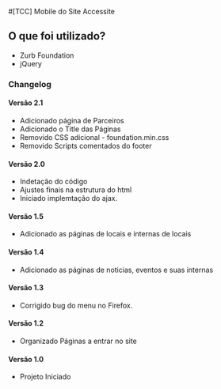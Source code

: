 #[TCC] Mobile do Site Accessite

## O que foi utilizado?
- Zurb Foundation
- jQuery

### Changelog

#### Versão 2.1 
- Adicionado página de Parceiros
- Adicionado o Title das Páginas
- Removido CSS adicional - foundation.min.css
- Removido Scripts comentados do footer

#### Versão 2.0 
- Indetação do código
- Ajustes finais na estrutura do html
- Iniciado implemtação do ajax.

#### Versão 1.5 
- Adicionado as páginas de locais e internas de locais

#### Versão 1.4 
- Adicionado as páginas de noticias, eventos e suas internas

#### Versão 1.3 
- Corrigido bug do menu no Firefox.

#### Versão 1.2 
- Organizado Páginas a entrar no site

#### Versão 1.0 
- Projeto Iniciado
